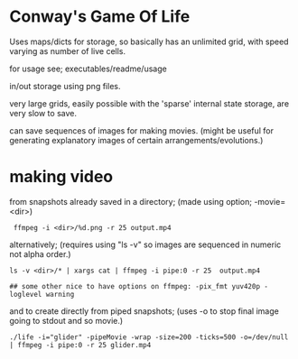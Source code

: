 # Conway's Game Of Life

Uses maps/dicts for storage, so basically has an unlimited grid, with speed varying as number of live cells.

for usage see; executables/readme/usage

in/out storage using png files.

very large grids, easily possible with the 'sparse' internal state storage, are very slow to save.

can save sequences of images for making movies. (might be useful for generating explanatory images of certain arrangements/evolutions.)

# making video

from snapshots already saved in a directory; (made using option; -movie=\<dir>)

	 ffmpeg -i <dir>/%d.png -r 25 output.mp4

alternatively; (requires using "ls -v" so images are sequenced in numeric not alpha order.) 

	ls -v <dir>/* | xargs cat | ffmpeg -i pipe:0 -r 25  output.mp4

	## some other nice to have options on ffmpeg: -pix_fmt yuv420p -loglevel warning

and to create directly from piped snapshots; (uses -o to stop final image going to stdout and so movie.) 

	./life -i="glider" -pipeMovie -wrap -size=200 -ticks=500 -o=/dev/null | ffmpeg -i pipe:0 -r 25 glider.mp4
